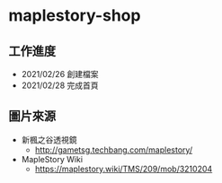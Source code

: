 # maplestory-shop

## 工作進度
* 2021/02/26 創建檔案
* 2021/02/28 完成首頁

## 圖片來源
* 新楓之谷透視鏡
  * http://gametsg.techbang.com/maplestory/
* MapleStory Wiki
  * https://maplestory.wiki/TMS/209/mob/3210204  